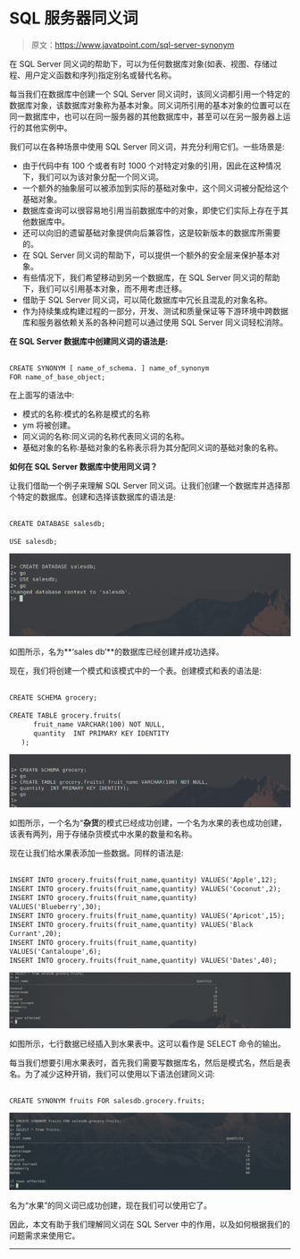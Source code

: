 # SQL 服务器同义词

> 原文：<https://www.javatpoint.com/sql-server-synonym>

在 SQL Server 同义词的帮助下，可以为任何数据库对象(如表、视图、存储过程、用户定义函数和序列)指定别名或替代名称。

每当我们在数据库中创建一个 SQL Server 同义词时，该同义词都引用一个特定的数据库对象，该数据库对象称为基本对象。同义词所引用的基本对象的位置可以在同一数据库中，也可以在同一服务器的其他数据库中，甚至可以在另一服务器上运行的其他实例中。

我们可以在各种场景中使用 SQL Server 同义词，并充分利用它们。一些场景是:

*   由于代码中有 100 个或者有时 1000 个对特定对象的引用，因此在这种情况下，我们可以为该对象分配一个同义词。
*   一个额外的抽象层可以被添加到实际的基础对象中，这个同义词被分配给这个基础对象。
*   数据库查询可以很容易地引用当前数据库中的对象，即使它们实际上存在于其他数据库中。
*   还可以向旧的遗留基础对象提供向后兼容性，这是较新版本的数据库所需要的。
*   在 SQL Server 同义词的帮助下，可以提供一个额外的安全层来保护基本对象。
*   有些情况下，我们希望移动到另一个数据库，在 SQL Server 同义词的帮助下，我们可以引用基本对象，而不用考虑迁移。
*   借助于 SQL Server 同义词，可以简化数据库中冗长且混乱的对象名称。
*   作为持续集成构建过程的一部分，开发、测试和质量保证等下游环境中跨数据库和服务器依赖关系的各种问题可以通过使用 SQL Server 同义词轻松消除。

**在 SQL Server 数据库中创建同义词的语法是:**

```

CREATE SYNONYM [ name_of_schema. ] name_of_synonym 
FOR name_of_base_object;

```

在上面写的语法中:

*   模式的名称:模式的名称是模式的名称
*   ym 将被创建。
*   同义词的名称:同义词的名称代表同义词的名称。
*   基础对象的名称:基础对象的名称表示将为其分配同义词的基础对象的名称。

**如何在 SQL Server 数据库中使用同义词？**

让我们借助一个例子来理解 SQL Server 同义词。让我们创建一个数据库并选择那个特定的数据库。创建和选择该数据库的语法是:

```

CREATE DATABASE salesdb;

USE salesdb;

```

![SQL Server Synonym](img/6944ee626a58a068d15010bb9a095acd.png)

如图所示，名为**‘sales db’**的数据库已经创建并成功选择。

现在，我们将创建一个模式和该模式中的一个表。创建模式和表的语法是:

```

CREATE SCHEMA grocery;

CREATE TABLE grocery.fruits(
      fruit_name VARCHAR(100) NOT NULL,
      quantity  INT PRIMARY KEY IDENTITY 
   );

```

![SQL Server Synonym](img/92557d66fb612bd48a90a1e460822c4e.png)

如图所示，一个名为“**杂货**的模式已经成功创建，一个名为水果的表也成功创建，该表有两列，用于存储杂货模式中水果的数量和名称。

现在让我们给水果表添加一些数据。同样的语法是:

```

INSERT INTO grocery.fruits(fruit_name,quantity) VALUES('Apple',12);
INSERT INTO grocery.fruits(fruit_name,quantity) VALUES('Coconut',2);
INSERT INTO grocery.fruits(fruit_name,quantity) VALUES('Blueberry',30);
INSERT INTO grocery.fruits(fruit_name,quantity) VALUES('Apricot',15);
INSERT INTO grocery.fruits(fruit_name,quantity) VALUES('Black Currant',20);
INSERT INTO grocery.fruits(fruit_name,quantity) VALUES('Cantaloupe',6);
INSERT INTO grocery.fruits(fruit_name,quantity) VALUES('Dates',40);

```

![SQL Server Synonym](img/76d48a8fe767eca02116c556d0c80ce9.png)

如图所示，七行数据已经插入到水果表中。这可以看作是 SELECT 命令的输出。

每当我们想要引用水果表时，首先我们需要写数据库名，然后是模式名，然后是表名。为了减少这种开销，我们可以使用以下语法创建同义词:

```

CREATE SYNONYM fruits FOR salesdb.grocery.fruits;

```

![SQL Server Synonym](img/d38201d68c2581f93015839b798ee87d.png)

名为“水果”的同义词已成功创建，现在我们可以使用它了。

因此，本文有助于我们理解同义词在 SQL Server 中的作用，以及如何根据我们的问题需求来使用它。

* * *